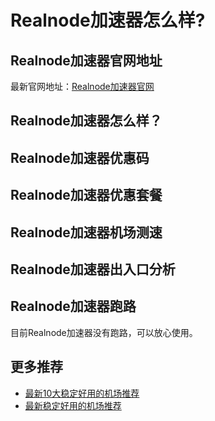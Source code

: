 # Realnode加速器怎么样?

## Realnode加速器官网地址
最新官网地址：[Realnode加速器官网](https://dljc.affxc.com/realnode/)

## Realnode加速器怎么样？


## Realnode加速器优惠码


## Realnode加速器优惠套餐


## Realnode加速器机场测速


## Realnode加速器出入口分析


## Realnode加速器跑路
目前Realnode加速器没有跑路，可以放心使用。

## 更多推荐
 - [最新10大稳定好用的机场推荐](https://github.com/dailijichang/jichangtuijian)
 - [最新稳定好用的机场推荐](https://www.dailijichang.com/?utm_source=github&utm_medium=dailijichang-details)
